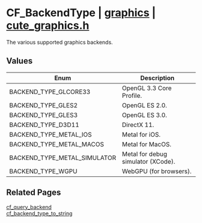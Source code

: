 # CF_BackendType | [graphics](https://github.com/RandyGaul/cute_framework/blob/master/docs/graphics/README.md) | [cute_graphics.h](https://github.com/RandyGaul/cute_framework/blob/master/include/cute_graphics.h)

The various supported graphics backends.

## Values

Enum | Description
--- | ---
BACKEND_TYPE_GLCORE33 | OpenGL 3.3 Core Profile.
BACKEND_TYPE_GLES2 | OpenGL ES 2.0.
BACKEND_TYPE_GLES3 | OpenGL ES 3.0.
BACKEND_TYPE_D3D11 | DirectX 11.
BACKEND_TYPE_METAL_IOS | Metal for iOS.
BACKEND_TYPE_METAL_MACOS | Metal for MacOS.
BACKEND_TYPE_METAL_SIMULATOR | Metal for debug simulator (XCode).
BACKEND_TYPE_WGPU | WebGPU (for browsers).

## Related Pages

[cf_query_backend](https://github.com/RandyGaul/cute_framework/blob/master/docs/graphics/cf_query_backend.md)  
[cf_backend_type_to_string](https://github.com/RandyGaul/cute_framework/blob/master/docs/graphics/cf_backend_type_to_string.md)  
